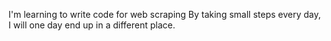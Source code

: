 I'm learning to write code for web scraping
By taking small steps every day, I will one day end up in a different place.
